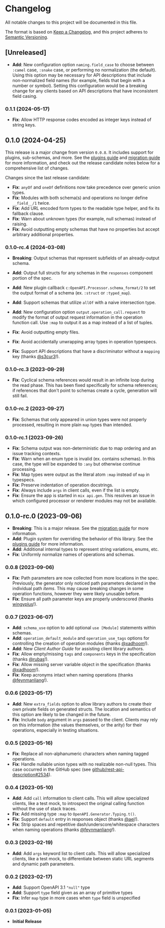 # Changelog

All notable changes to this project will be documented in this file.

The format is based on [Keep a Changelog](https://keepachangelog.com/en/1.0.0/),
and this project adheres to [Semantic Versioning](https://semver.org/spec/v2.0.0.html).

## [Unreleased]

* **Add**: New configuration option `naming.field_case` to choose between `:camel` case, `:snake` case, or performing no normalization (the default).
  Using this option may be necessary for API descriptions that include non-normalized field names (for example, fields that begin with a number or symbol).
  Setting this configuration would be a breaking change for any clients based on API descriptions that have inconsistent field casing.

### 0.1.1 (2024-05-17)

* **Fix**: Allow HTTP response codes encoded as integer keys instead of string keys.

## 0.1.0 (2024-04-25)

This release is a major change from version `0.0.8`.
It includes support for plugins, sub-schemas, and more.
See the [plugins guide](guides/plugins.md) and [migration guide](guides/migration.md) for more information, and check out the release candidate notes below for a comprehensive list of changes.

Changes since the last release candidate:

* **Fix**: `anyOf` and `oneOf` definitions now take precedence over generic union types.
* **Fix**: Modules with both schema(s) and operations no longer define `__field__/1` twice.
* **Fix**: Add URL encoded form types to the readable type helper, and fix its fallback clause.
* **Fix**: Warn about unknown types (for example, null schemas) instead of raising.
* **Fix**: Avoid outputting empty schemas that have no properties but accept arbitrary additional properties.

### 0.1.0-rc.4 (2024-03-08)

* **Breaking**: Output schemas that represent subfields of an already-output schema.

* **Add**: Output full structs for any schemas in the `responses` component portion of the spec.
* **Add**: New plugin callback `c:OpenAPI.Processor.schema_format/2` to set the output format of a schema (ex. `:struct` or `:typed_map`).
* **Add**: Support schemas that utilize `allOf` with a naive intersection type.
* **Add**: New configuration option `output.operation_call.request` to modify the format of output request information in the operation function call.
  Use `:map` to output it as a map instead of a list of tuples.

* **Fix**: Avoid outputting empty files.
* **Fix**: Avoid accidentally unwrapping array types in operation typespecs.
* **Fix**: Support API descriptions that have a discriminator without a `mapping` key (thanks [@s3cur3](https://github.com/s3cur3)!).

### 0.1.0-rc.3 (2023-09-29)

* **Fix**: Cyclical schema references would result in an infinite loop during the read phase.
  This has been fixed specifically for schema references; if references that don't point to schemas create a cycle, generation will still fail.

### 0.1.0-rc.2 (2023-09-27)

* **Fix**: Schemas that only appeared in union types were not properly processed, resulting in more plain `map` types than intended.

### 0.1.0-rc.1 (2023-09-26)

* **Fix**: Schema output was non-deterministic due to map ordering and an issue tracking contexts.
* **Fix**: Warn when an enum type is invalid (ex. contains schemas).
  In this case, the type will be expanded to `:any` but otherwise continue processing.
* **Fix**: Map types were output as the literal atom `:map` instead of `map` in typespecs.
* **Fix**: Preserve indentation of operation docstrings.
* **Fix**: Always include `args` in client calls, even if the list is empty.
* **Fix**: Ensure the app is started in `mix api.gen`.
  This resolves an issue in which configured processor or renderer modules may not be available.

## 0.1.0-rc.0 (2023-09-06)

* **Breaking**: This is a major release.
  See the [migration guide](guides/migration.md) for more information.
* **Add**: Plugin system for overriding the behavior of this library.
  See the [plugins guide](guides/plugins.md) for more information.
* **Add**: Additional internal types to represent string variations, enums, etc.
* **Fix**: Uniformly normalize names of operations and schemas.

### 0.0.8 (2023-09-06)

* **Fix**: Path parameters are now collected from more locations in the spec.
  Previously, the generator only noticed path parameters declared in the individual path _items_.
  This may cause breaking changes in some operation functions, however they were likely unusable before.
* **Fix**: Ensure all path parameter keys are properly underscored (thanks [wingyplus](https://github.com/wingyplus)!).

### 0.0.7 (2023-06-07)

* **Add**: `schema_use` option to add optional `use [Module]` statements within schemas.
* **Add**: `operation_default_module` and `operation_use_tags` options for controlling the creation of operation modules (thanks [@xadhoom](https://github.com/xadhoom)!).
* **Add**: New _Client Author Guide_ for assisting client library authors.
* **Fix**: Allow empty/missing `tags` and `components` keys in the specification (thanks [@rubas](https://github.com/rubas)!).
* **Fix**: Allow missing server variable object in the specification (thanks [@xadhoom](https://github.com/xadhoom)!).
* **Fix**: Keep acronyms intact when naming operations (thanks [@feynmanliang](https://github.com/feynmanliang)!).

### 0.0.6 (2023-05-17)

* **Add**: New `extra_fields` option to allow library authors to create their own private fields on generated structs.
  The location and semantics of this option are likely to be changed in the future.
* **Fix**: Include `body` argument in `args` passed to the client.
  Clients may rely on this information (the values themselves, or the arity) for their operations, especially in testing situations.

### 0.0.5 (2023-05-16)

* **Fix**: Replace all non-alphanumeric characters when naming tagged operations.
* **Fix**: Handle nullable union types with no realizable non-null types.
  This case occurred in the GitHub spec (see [github/rest-api-description#2534](https://github.com/github/rest-api-description/issues/2534)).

### 0.0.4 (2023-05-10)

* **Add**: Add `call` information to client calls.
  This will allow specialized clients, like a test mock, to introspect the original calling function without the use of stack traces.
* **Fix**: Add missing type `:map` to `OpenAPI.Generator.Typing.t()`.
* **Fix**: Support `default` entry in responses object (thanks [@aej](https://github.com/aej)!).
* **Fix**: Strip spaces and repetitive dash/underscore/whitespace characters when naming operations (thanks [@feynmanliang](https://github.com/feynmanliang)!).

### 0.0.3 (2023-02-19)

* **Add**: Add `args` keyword list to client calls.
  This will allow specialized clients, like a test mock, to differentiate between static URL segments and dynamic path parameters.

### 0.0.2 (2023-02-17)

* **Add**: Support OpenAPI 3.1 `"null"` type
* **Add**: Support `type` field given as an array of primitive types
* **Fix**: Infer `map` type in more cases when `type` field is unspecified

### 0.0.1 (2023-01-05)

* **Initial Release**
